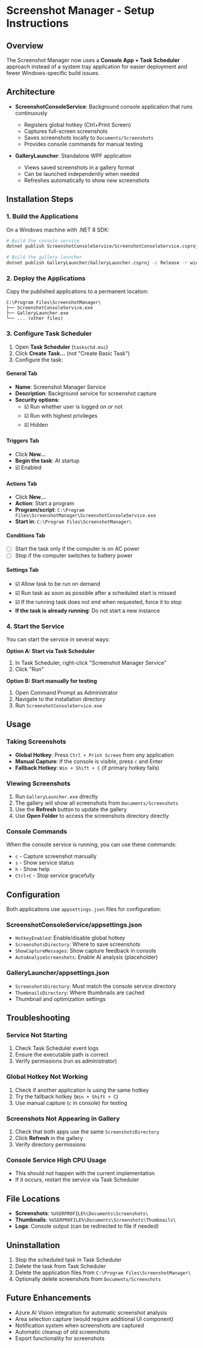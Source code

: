 # Screenshot Manager - Setup Instructions

## Overview

The Screenshot Manager now uses a **Console App + Task Scheduler** approach instead of a system tray application for easier deployment and fewer Windows-specific build issues.

## Architecture

- **ScreenshotConsoleService**: Background console application that runs continuously
  - Registers global hotkey (Ctrl+Print Screen)
  - Captures full-screen screenshots
  - Saves screenshots locally to `Documents/Screenshots`
  - Provides console commands for manual testing
  
- **GalleryLauncher**: Standalone WPF application
  - Views saved screenshots in a gallery format
  - Can be launched independently when needed
  - Refreshes automatically to show new screenshots

## Installation Steps

### 1. Build the Applications

On a Windows machine with .NET 8 SDK:

```bash
# Build the console service
dotnet publish ScreenshotConsoleService/ScreenshotConsoleService.csproj -c Release -r win-x64 --self-contained

# Build the gallery launcher
dotnet publish GalleryLauncher/GalleryLauncher.csproj -c Release -r win-x64 --self-contained
```

### 2. Deploy the Applications

Copy the published applications to a permanent location:

```
C:\Program Files\ScreenshotManager\
├── ScreenshotConsoleService.exe
├── GalleryLauncher.exe
└── ... (other files)
```

### 3. Configure Task Scheduler

1. Open **Task Scheduler** (`taskschd.msc`)
2. Click **Create Task...** (not "Create Basic Task")
3. Configure the task:

#### General Tab
- **Name**: Screenshot Manager Service
- **Description**: Background service for screenshot capture
- **Security options**: 
  - ☑️ Run whether user is logged on or not
  - ☑️ Run with highest privileges
  - ☑️ Hidden

#### Triggers Tab
- Click **New...**
- **Begin the task**: At startup
- ☑️ Enabled

#### Actions Tab
- Click **New...**
- **Action**: Start a program
- **Program/script**: `C:\Program Files\ScreenshotManager\ScreenshotConsoleService.exe`
- **Start in**: `C:\Program Files\ScreenshotManager\`

#### Conditions Tab
- ☐ Start the task only if the computer is on AC power
- ☐ Stop if the computer switches to battery power

#### Settings Tab
- ☑️ Allow task to be run on demand
- ☑️ Run task as soon as possible after a scheduled start is missed
- ☑️ If the running task does not end when requested, force it to stop
- **If the task is already running**: Do not start a new instance

### 4. Start the Service

You can start the service in several ways:

**Option A: Start via Task Scheduler**
1. In Task Scheduler, right-click "Screenshot Manager Service"
2. Click "Run"

**Option B: Start manually for testing**
1. Open Command Prompt as Administrator
2. Navigate to the installation directory
3. Run `ScreenshotConsoleService.exe`

## Usage

### Taking Screenshots

- **Global Hotkey**: Press `Ctrl + Print Screen` from any application
- **Manual Capture**: If the console is visible, press `c` and Enter
- **Fallback Hotkey**: `Win + Shift + C` (if primary hotkey fails)

### Viewing Screenshots

1. Run `GalleryLauncher.exe` directly
2. The gallery will show all screenshots from `Documents/Screenshots`
3. Use the **Refresh** button to update the gallery
4. Use **Open Folder** to access the screenshots directory directly

### Console Commands

When the console service is running, you can use these commands:

- `c` - Capture screenshot manually
- `s` - Show service status
- `h` - Show help
- `Ctrl+C` - Stop service gracefully

## Configuration

Both applications use `appsettings.json` files for configuration:

### ScreenshotConsoleService/appsettings.json

- `HotkeyEnabled`: Enable/disable global hotkey
- `ScreenshotsDirectory`: Where to save screenshots
- `ShowCaptureMessages`: Show capture feedback in console
- `AutoAnalyzeScreenshots`: Enable AI analysis (placeholder)

### GalleryLauncher/appsettings.json

- `ScreenshotsDirectory`: Must match the console service directory
- `ThumbnailsDirectory`: Where thumbnails are cached
- Thumbnail and optimization settings

## Troubleshooting

### Service Not Starting
1. Check Task Scheduler event logs
2. Ensure the executable path is correct
3. Verify permissions (run as administrator)

### Global Hotkey Not Working
1. Check if another application is using the same hotkey
2. Try the fallback hotkey (`Win + Shift + C`)
3. Use manual capture (`c` in console) for testing

### Screenshots Not Appearing in Gallery
1. Check that both apps use the same `ScreenshotsDirectory`
2. Click **Refresh** in the gallery
3. Verify directory permissions

### Console Service High CPU Usage
- This should not happen with the current implementation
- If it occurs, restart the service via Task Scheduler

## File Locations

- **Screenshots**: `%USERPROFILE%\Documents\Screenshots\`
- **Thumbnails**: `%USERPROFILE%\Documents\Screenshots\Thumbnails\`
- **Logs**: Console output (can be redirected to file if needed)

## Uninstallation

1. Stop the scheduled task in Task Scheduler
2. Delete the task from Task Scheduler
3. Delete the application files from `C:\Program Files\ScreenshotManager\`
4. Optionally delete screenshots from `Documents/Screenshots`

## Future Enhancements

- Azure AI Vision integration for automatic screenshot analysis
- Area selection capture (would require additional UI component)
- Notification system when screenshots are captured
- Automatic cleanup of old screenshots
- Export functionality for screenshots